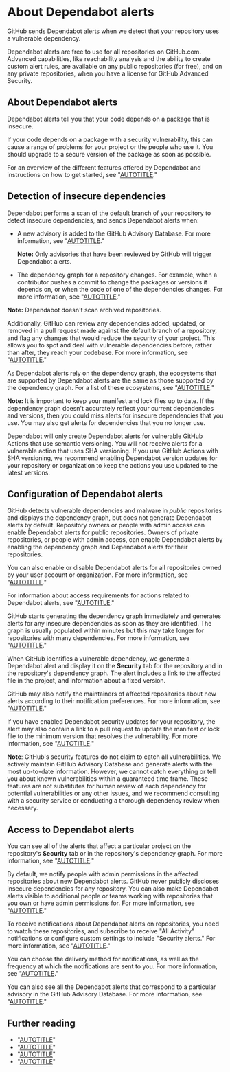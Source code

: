 # About Dependabot alerts

GitHub sends Dependabot alerts when we detect that your repository uses a vulnerable dependency.

Dependabot alerts are free to use for all repositories on GitHub.com. Advanced capabilities, like reachability analysis and the ability to create custom alert rules, are available on any public repositories (for free), and on any private repositories, when you have a license for GitHub Advanced Security.

## About Dependabot alerts

Dependabot alerts tell you that your code depends on a package that is insecure.

If your code depends on a package with a security vulnerability, this can cause a range of problems for your project or the people who use it. You should upgrade to a secure version of the package as soon as possible.

For an overview of the different features offered by Dependabot and instructions on how to get started, see "[AUTOTITLE](/code-security/getting-started/dependabot-quickstart-guide)."

## Detection of insecure dependencies

Dependabot performs a scan of the default branch of your repository to detect insecure dependencies, and sends Dependabot alerts when:

- A new advisory is added to the GitHub Advisory Database. For more information, see "[AUTOTITLE](/code-security/security-advisories/working-with-global-security-advisories-from-the-github-advisory-database/browsing-security-advisories-in-the-github-advisory-database)."
  <div class="ghd-spotlight ghd-spotlight-note border rounded-1 my-3 p-3 f5 color-border-accent-emphasis color-bg-accent">

  **Note:** Only advisories that have been reviewed by GitHub will trigger Dependabot alerts.

  </div>
- The dependency graph for a repository changes. For example, when a contributor pushes a commit to change the packages or versions it depends on, or when the code of one of the dependencies changes. For more information, see "[AUTOTITLE](/code-security/supply-chain-security/understanding-your-software-supply-chain/about-the-dependency-graph)."

<div class="ghd-spotlight ghd-spotlight-note border rounded-1 my-3 p-3 f5 color-border-accent-emphasis color-bg-accent">

**Note:** Dependabot doesn't scan archived repositories.

</div>

Additionally, GitHub can review any dependencies added, updated, or removed in a pull request made against the default branch of a repository, and flag any changes that would reduce the security of your project. This allows you to spot and deal with vulnerable dependencies before, rather than after, they reach your codebase. For more information, see "[AUTOTITLE](/pull-requests/collaborating-with-pull-requests/reviewing-changes-in-pull-requests/reviewing-dependency-changes-in-a-pull-request)."

As Dependabot alerts rely on the dependency graph, the ecosystems that are supported by Dependabot alerts are the same as those supported by the dependency graph. For a list of these ecosystems, see "[AUTOTITLE](/code-security/supply-chain-security/understanding-your-software-supply-chain/about-the-dependency-graph#supported-package-ecosystems)."

<div class="ghd-spotlight ghd-spotlight-note border rounded-1 my-3 p-3 f5 color-border-accent-emphasis color-bg-accent">

**Note:** It is important to keep your manifest and lock files up to date. If the dependency graph doesn't accurately reflect your current dependencies and versions, then you could miss alerts for insecure dependencies that you use. You may also get alerts for dependencies that you no longer use.

</div>

Dependabot will only create Dependabot alerts for vulnerable GitHub Actions that use semantic versioning. You will not receive alerts for a vulnerable action that uses SHA versioning. If you use GitHub Actions with SHA versioning, we recommend enabling Dependabot version updates for your repository or organization to keep the actions you use updated to the latest versions.

## Configuration of Dependabot alerts

GitHub detects vulnerable dependencies and malware in _public_ repositories and displays the dependency graph, but does not generate Dependabot alerts by default. Repository owners or people with admin access can enable Dependabot alerts for public repositories. Owners of private repositories, or people with admin access, can enable Dependabot alerts by enabling the dependency graph and Dependabot alerts for their repositories.

You can also enable or disable Dependabot alerts for all repositories owned by your user account or organization. For more information, see "[AUTOTITLE](/code-security/dependabot/dependabot-alerts/configuring-dependabot-alerts)."

For information about access requirements for actions related to Dependabot alerts, see "[AUTOTITLE](/organizations/managing-user-access-to-your-organizations-repositories/managing-repository-roles/repository-roles-for-an-organization#access-requirements-for-security-features)."

GitHub starts generating the dependency graph immediately and generates alerts for any insecure dependencies as soon as they are identified. The graph is usually populated within minutes but this may take longer for repositories with many dependencies. For more information, see "[AUTOTITLE](/repositories/managing-your-repositorys-settings-and-features/enabling-features-for-your-repository/managing-security-and-analysis-settings-for-your-repository#enabling-or-disabling-security-and-analysis-features-for-private-repositories)."

When GitHub identifies a vulnerable dependency, we generate a Dependabot alert and display it  on the **Security** tab for the repository and in the repository's dependency graph. The alert includes a link to the affected file in the project, and information about a fixed version.

GitHub may also notify the maintainers of affected repositories about new alerts according to their notification preferences. For more information, see "[AUTOTITLE](/code-security/dependabot/dependabot-alerts/configuring-notifications-for-dependabot-alerts)."

If you have enabled Dependabot security updates for your repository, the alert may also contain a link to a pull request to update the manifest or lock file to the minimum version that resolves the vulnerability. For more information, see "[AUTOTITLE](/code-security/dependabot/dependabot-security-updates/about-dependabot-security-updates)."

<div class="ghd-spotlight ghd-spotlight-warning border rounded-1 my-3 p-3 f5 color-border-danger-emphasis color-bg-danger">

**Note**: GitHub's security features do not claim to catch all vulnerabilities. We actively maintain GitHub Advisory Database and generate alerts with the most up-to-date information. However, we cannot catch everything or tell you about known vulnerabilities within a guaranteed time frame. These features are not substitutes for human review of each dependency for potential vulnerabilities or any other issues, and we recommend consulting with a security service or conducting a thorough dependency review when necessary.

</div>

## Access to  Dependabot alerts

You can see all of the alerts that affect a particular project on the repository's **Security** tab or in the repository's dependency graph. For more information, see "[AUTOTITLE](/code-security/dependabot/dependabot-alerts/viewing-and-updating-dependabot-alerts)."

By default, we notify people with admin permissions in the affected repositories about new Dependabot alerts. GitHub never publicly discloses insecure dependencies for any repository. You can also make Dependabot alerts visible to additional people or teams working with repositories that you own or have admin permissions for. For more information, see "[AUTOTITLE](/repositories/managing-your-repositorys-settings-and-features/enabling-features-for-your-repository/managing-security-and-analysis-settings-for-your-repository#granting-access-to-security-alerts)."

To receive notifications about Dependabot alerts on repositories, you need to watch these repositories, and subscribe to receive "All Activity" notifications or configure custom settings to include "Security alerts." For more information, see "[AUTOTITLE](/account-and-profile/managing-subscriptions-and-notifications-on-github/setting-up-notifications/configuring-notifications#configuring-your-watch-settings-for-an-individual-repository)."

You can choose the delivery method for notifications, as well as the frequency at which the notifications are sent to you. For more information, see "[AUTOTITLE](/code-security/dependabot/dependabot-alerts/configuring-notifications-for-dependabot-alerts)."

You can also see all the Dependabot alerts that correspond to a particular advisory in the GitHub Advisory Database. For more information, see "[AUTOTITLE](/code-security/security-advisories/working-with-global-security-advisories-from-the-github-advisory-database/browsing-security-advisories-in-the-github-advisory-database)."

## Further reading

- "[AUTOTITLE](/code-security/dependabot/dependabot-security-updates/about-dependabot-security-updates)"
- "[AUTOTITLE](/code-security/dependabot/dependabot-alerts/viewing-and-updating-dependabot-alerts)"
- "[AUTOTITLE](/code-security/getting-started/auditing-security-alerts)"
- "[AUTOTITLE](/get-started/privacy-on-github)"
